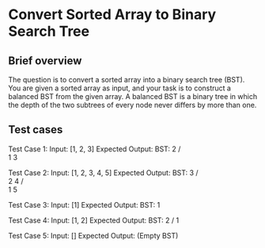 # Convert Sorted Array to Binary Search Tree

## Brief overview
The question is to convert a sorted array into a binary search tree (BST). You are given a sorted array as input, and your task is to construct a balanced BST from the given array. A balanced BST is a binary tree in which the depth of the two subtrees of every node never differs by more than one.

## Test cases
Test Case 1:
Input: [1, 2, 3]
Expected Output:
BST:
    2
   / \
  1   3

Test Case 2:
Input: [1, 2, 3, 4, 5]
Expected Output:
BST:
      3
     / \
    2   4
   /     \
  1       5

Test Case 3:
Input: [1]
Expected Output:
BST:
  1

Test Case 4:
Input: [1, 2]
Expected Output:
BST:
  2
 /
1

Test Case 5:
Input: []
Expected Output: (Empty BST)




